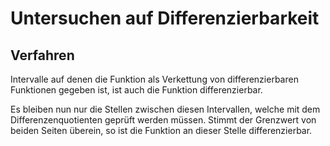 # Untersuchen auf Differenzierbarkeit
## Verfahren
Intervalle auf denen die Funktion als Verkettung von differenzierbaren Funktionen gegeben ist, ist auch die Funktion differenzierbar.

Es bleiben nun nur die Stellen zwischen diesen Intervallen, welche mit dem Differenzenquotienten geprüft werden müssen. Stimmt der Grenzwert von beiden Seiten überein, so ist die Funktion an dieser Stelle differenzierbar.